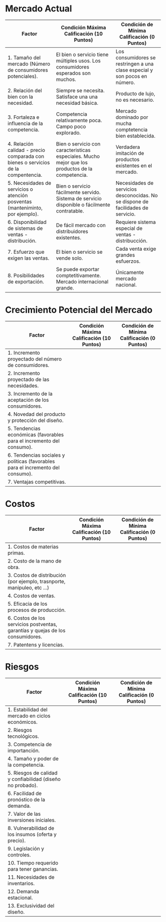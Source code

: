 # Mercado Actual

| Factor | Condición Máxima Calificación (10 Puntos) | Condición de Mínima Calificación (0 Puntos) |
| --- | --- | --- | 
| 1. Tamaño del mercado (Número de consumidores potenciales). | El bien o servicio tiene múltiples usos. Los consumidores esperados son muchos. | Los consumidores se restringen a una clase especial y son pocos en número. |
| 2. Relación del bien con la necesidad. | Siempre se necesita. Satisface una una necesidad básica. | Producto de lujo, no es necesario. |
| 3. Fortaleza e influencia de la competencia. | Competencia relativamente poca. Campo poco explorado. | Mercado dominado por mucha comptetencia bien establecida. |
| 4. Relación calidad - precio comparada con bienes o servicios de la compentencia. | Bien o servicio con caracteristicas especiales. Mucho mejor que los productos de la competencia. | Verdadera imitación de productos existentes en el mercado. |
| 5. Necesidades de servicios o atención posventas (manteniminto, por ejemplo). | Bien o servicio fácilmente servido. Sistema de servicio disponible o fácilmente contratable. | Necesidades de servicios desconocidas. No se dispone de facilidades de servicio. |
| 6. Disponibilidad de sistemas de ventas - distribución. | De fácil mercado con distribuidores existentes. | Requiere sistema especial de ventas - distribucción. |
| 7. Esfuerzo que exigen las ventas. | El bien o servicio se vende solo. | Cada venta exige grandes esfuerzos. |
| 8. Posibilidades de exportación. | Se puede exportar comptetitivamente. Mercado internacional grande. | Únicamente mercado nacional. |

# Crecimiento Potencial del Mercado

| Factor | Condición Máxima Calificación (10 Puntos) | Condición de Mínima Calificación (0 Puntos) |
| --- | --- | --- | 
| 1. Incremento proyectado del número de consumidores. | | |
| 2. Incremento proyectado de las necesidades. | | |
| 3. Incremento de la aceptación de los consumidores. | | |
| 4. Novedad del producto y protección del diseño. | | |
| 5. Tendencias económicas (favorables para el incremento del consumo). | | |
| 6. Tendencias sociales y políticas (favorables para el incremento del consumo). | | |
| 7. Ventajas competitivas. | | |

# Costos

| Factor | Condición Máxima Calificación (10 Puntos) | Condición de Mínima Calificación (0 Puntos) |
| --- | --- | --- | 
| 1. Costos de materias primas. | | |
| 2. Costo de la mano de obra. | | |
| 3. Costos de distribución (por ejemplo, trasnporte, manipuleo, etc ...) | | |
| 4. Costos de ventas. | | |
| 5. Eficacia de los procesos de producción. | | |
| 6. Costos de los servicios postventas, garantías y quejas de los consumidores. | | |
| 7. Patentens y licencias. | | |

# Riesgos

| Factor | Condición Máxima Calificación (10 Puntos) | Condición de Mínima Calificación (0 Puntos) |
| --- | --- | --- | 
| 1. Estabilidad del mercado en ciclos económicos. | | |
| 2. Riesgos tecnológicos. | | |
| 3. Competencia de importanción. | | |
| 4. Tamaño y poder de la competencia. | | |
| 5. Riesgos de calidad y confiabilidad (diseño no probado). | | |
| 6. Facilidad de pronóstico de la demanda. | | |
| 7. Valor de las inversiones iniciales. | | |
| 8. Vulnerabilidad de los insumos (oferta y precio). | | |
| 9. Legislación y controles. | | |
| 10. Tiempo requerido para tener ganancias. | | |
| 11. Necesidades de inventarios. | | |
| 12. Demanda estacional. | | |
| 13. Exclusividad del diseño. | | | 